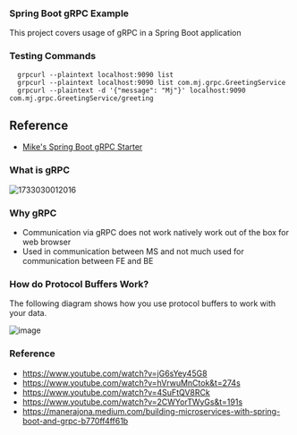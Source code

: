 ### Spring Boot gRPC Example

This project covers usage of gRPC in a Spring Boot application

### Testing Commands

```
  grpcurl --plaintext localhost:9090 list
  grpcurl --plaintext localhost:9090 list com.mj.grpc.GreetingService
  grpcurl --plaintext -d '{"message": "Mj"}' localhost:9090 com.mj.grpc.GreetingService/greeting
```

## Reference

- [Mike's Spring Boot gRPC Starter](https://yidongnan.github.io/grpc-spring-boot-starter/en/server/getting-started.html)

### What is gRPC 

![1733030012016](https://github.com/user-attachments/assets/8f3dac9a-dc3e-4f95-a3dc-2c4870cf6d91)


### Why gRPC

- Communication via gRPC does not work natively work out of the box for web browser
- Used in communication between MS and not much used for communication between FE and BE

### How do Protocol Buffers Work?

The following diagram shows how you use protocol buffers to work with your data.

![image](https://github.com/user-attachments/assets/419fec5d-6e1b-49ee-b85d-7aacb40953f4)


### Reference

- https://www.youtube.com/watch?v=jG6sYey45G8
- https://www.youtube.com/watch?v=hVrwuMnCtok&t=274s
- https://www.youtube.com/watch?v=4SuFtQV8RCk
- https://www.youtube.com/watch?v=2CWYorTWyGs&t=191s
- https://manerajona.medium.com/building-microservices-with-spring-boot-and-grpc-b770ff4ff61b 

